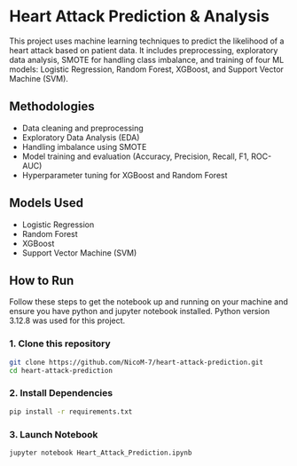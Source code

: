 # Heart Attack Prediction & Analysis

This project uses machine learning techniques to predict the likelihood of a heart attack based on patient data. It includes preprocessing, exploratory data analysis, SMOTE for handling class imbalance, and training of four ML models: Logistic Regression, Random Forest, XGBoost, and Support Vector Machine (SVM).

## Methodologies

- Data cleaning and preprocessing
- Exploratory Data Analysis (EDA)
- Handling imbalance using SMOTE
- Model training and evaluation (Accuracy, Precision, Recall, F1, ROC-AUC)
- Hyperparameter tuning for XGBoost and Random Forest

## Models Used

- Logistic Regression
- Random Forest
- XGBoost
- Support Vector Machine (SVM)

## How to Run

Follow these steps to get the notebook up and running on your machine and ensure you have python and jupyter notebook installed. Python version 3.12.8 was used for this project.

### 1. **Clone this repository**

```bash
git clone https://github.com/NicoM-7/heart-attack-prediction.git
cd heart-attack-prediction
```

### 2. **Install Dependencies**

```bash
pip install -r requirements.txt
```

### 3. **Launch Notebook**

```bash
jupyter notebook Heart_Attack_Prediction.ipynb
```

